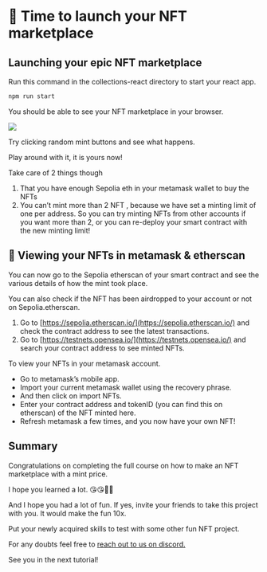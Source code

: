 ﻿# 👑 Time to launch your NFT marketplace

## Launching your epic NFT marketplace

Run this command in the collections-react directory to start your react app.

```bash
npm run start
```

You should be able to see your NFT marketplace in your browser.  

![](https://metaschool.s3-ap-southeast-1.amazonaws.com/images/rZ7K6g2tr3Q6VK8CvVWIZBqoUeDyUv1mfAHPxfiF.png)

Try clicking random mint buttons and see what happens.

Play around with it, it is yours now!

Take care of 2 things though

1.  That you have enough Sepolia eth in your metamask wallet to buy the NFTs
2.  You can’t mint more than 2 NFT , because we have set a minting limit of one per address. So you can try minting NFTs from other accounts if you want more than 2, or you can re-deploy your smart contract with the new minting limit!

## 👀 Viewing your NFTs in metamask & etherscan

You can now go to the Sepolia etherscan of your smart contract and see the various details of how the mint took place.

You can also check if the NFT has been airdropped to your account or not on Sepolia.etherscan.

1.  Go to [https://sepolia.etherscan.io/](https://sepolia.etherscan.io/) and check the contract address to see the latest transactions.
2.  Go to [https://testnets.opensea.io/](https://testnets.opensea.io/) and search your contract address to see minted NFTs.

To view your NFTs in your metamask account.

-   Go to metamask’s mobile app.
-   Import your current metamask wallet using the recovery phrase.
-   And then click on import NFTs.
-   Enter your contract address and tokenID (you can find this on etherscan) of the NFT minted here.
-   Refresh metamask a few times, and you now have your own NFT!

## Summary

Congratulations on completing the full course on how to make an NFT marketplace with a mint price.

I hope you learned a lot. 😘😘👏👏

And I hope you had a lot of fun. If yes, invite your friends to take this project with you. It would make the fun 10x.

Put your newly acquired skills to test with some other fun NFT project.

For any doubts feel free to  [reach out to us on discord.](https://discord.gg/vbVMUwXWgc)

See you in the next tutorial!

